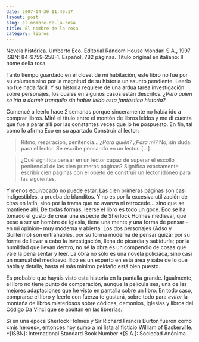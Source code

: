 ```yaml
---
date: 2007-04-30 11:49:17
layout: post
slug: el-nombre-de-la-rosa
title: El nombre de la rosa
category: libros
---
```


Novela histórica. Umberto Eco. Editorial Random House Mondari S.A., 1997 ISBN: 84-9759-258-1. Español, 782 páginas. Título original en italiano: Il nome della rosa.





Tanto tiempo guardado en el closet de mi habitación, este libro no fue por su volumen sino por la magnitud de su historia un asunto pendiente. Leerlo no fue nada fácil. Y su historia requiere de una ardua tarea investigación sobre personajes, los cuales en algunos casos están descritos. _¿Pero quién se iría a dormir tranquilo sin haber leído esta fantástica historia?_





Comencé a leerlo hace 2 semanas porque sinceramente no había ido a comprar libros. Miré el título entre el montón de libros leídos y me di cuenta que fue a parar allí por las constantes veces que lo he pospuesto. En fin, tal como lo afirma Eco en su apartado Construir al lector:





>

>
> Ritmo, respiración, penitencia… _¿Para quién? ¿Para mí?_ No, sin duda: para el lector. Se escribe pensando en un lector. […]
>
>

>
> ¿Qué significa pensar en un lector capaz de superar el escollo penitencial de las cien primeras páginas? Significa exactamente escribir cien páginas con el objeto de construir un lector idóneo para las siguientes.





Y menos equivocado no puede estar. Las cien primeras páginas son casi indigestibles, a prueba de blanditos. Y no es por la excesiva utilización de citas en latín, sino por la trama que no avanza ni retrocede… sino que se mantiene ahí. De todas formas, leerse el libro es todo un goce. Eco se ha tomado el gusto de crear una especie de Sherlock Holmes medieval, que pese a ser un hombre de iglesia, tiene una mente y una forma de pensar –en mi opinión– muy moderna y abierta. Los dos personajes (Adso y Guillermo) son entrañables, por su forma moderna de pensar quizá; por su forma de llevar a cabo la investigación, llena de picardía y sabiduría; por la humildad que llevan dentro, no sé la obra es un compendio de cosas que vale la pena sentar y leer. La obra no sólo es una novela policíaca, sino casi un manual del medioevo. Eco es un experto en esta área y sabe de lo que habla y detalla, hasta el más mínimo peldaño está bien puesto.





Es probable que hayáis visto esta historia en la pantalla grande. Igualmente, el libro no tiene punto de comparación, aunque la película sea, una de las mejores adaptaciones que he visto en pantalla sobre un libro. En todo caso, comprarse el libro y leerlo con fuerza te gustará, sobre todo para _evitar_ la montaña de libros misteriosos sobre códices, demonios, iglesias y libros del Código Da Vinci que se abultan en las librerías.





Si en una época Sherlock Holmes y Sir Richard Francis Burton fueron como «mis héroes», entonces hoy sumo a mi lista al ficticio William of Baskerville.
  *[ISBN]: International Standard Book Number
  *[S.A.]: Sociedad Anónima
